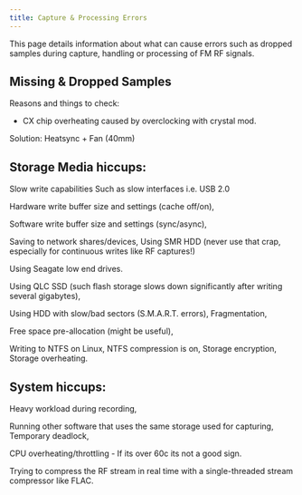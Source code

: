 ```yaml
---
title: Capture & Processing Errors
---
```


This page details information about what can cause errors such as dropped samples during capture, handling or processing of FM RF signals.


## Missing & Dropped Samples

Reasons and things to check:

- CX chip overheating caused by overclocking with crystal mod.

Solution: Heatsync + Fan (40mm)


## Storage Media hiccups:


Slow write capabilities
Such as slow interfaces i.e. USB 2.0


Hardware write buffer size and settings (cache off/on),


Software write buffer size and settings (sync/async),

Saving to network shares/devices,
Using SMR HDD (never use that crap, especially for continuous writes like RF captures!)


Using Seagate low end drives.

Using QLC SSD (such flash storage slows down significantly after writing several gigabytes),



Using HDD with slow/bad sectors (S.M.A.R.T. errors),
Fragmentation,

Free space pre-allocation (might be useful),

Writing to NTFS on Linux,
NTFS compression is on,
Storage encryption,
Storage overheating.

## System hiccups:
  
Heavy workload during recording,

Running other software that uses the same storage used for capturing,
Temporary deadlock,

CPU overheating/throttling - If its over 60c its not a good sign. 

Trying to compress the RF stream in real time with a single-threaded stream compressor like FLAC. 
